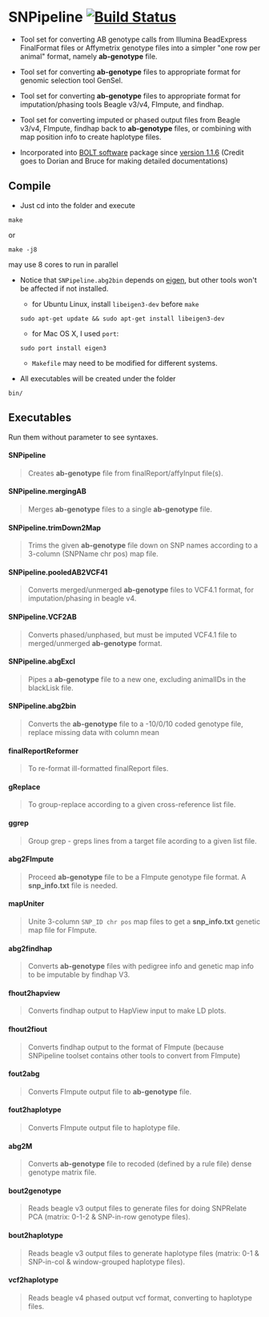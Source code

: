 # SNPipeline [![Build Status](https://travis-ci.org/cbkmephisto/SNPipeline.svg?branch=master)](https://travis-ci.org/cbkmephisto/SNPipeline)

- Tool set for converting AB genotype calls from Illumina BeadExpress FinalFormat files or Affymetrix genotype files into a simpler "one row per animal" format, namely **ab-genotype** file.
- Tool set for converting **ab-genotype** files to appropriate format for genomic selection tool GenSel.
- Tool set for converting **ab-genotype** files to appropriate format for imputation/phasing tools Beagle v3/v4, FImpute, and findhap.
- Tool set for converting imputed or phased output files from Beagle v3/v4, FImpute, findhap back to **ab-genotype** files, or combining with map position info to create haplotype files.

- Incorporated into [BOLT software](http://www.thetasolutionsllc.com/bolt-software.html) package since [version 1.1.6](http://104.236.183.143/mediawiki/index.php/BOLT_Reference_Manual#SNPipeline) (Credit goes to Dorian and Bruce for making detailed documentations)


## Compile
- Just cd into the folder and execute
```
make
```
or
```
make -j8
```
may use 8 cores to run in parallel

- Notice that ```SNPipeline.abg2bin``` depends on [eigen](http://eigen.tuxfamily.org/index.php), but other tools won't be affected if not installed.
  - for Ubuntu Linux, install ```libeigen3-dev``` before ```make```
  ```
  sudo apt-get update && sudo apt-get install libeigen3-dev
  ```
  - for Mac OS X, I used ```port```:
  ```
  sudo port install eigen3
  ```
  - ```Makefile``` may need to be modified for different systems.

- All executables will be created under the folder
```
bin/
```

## Executables
Run them without parameter to see syntaxes.


#### SNPipeline
> Creates **ab-genotype** file from finalReport/affyInput file(s).


#### SNPipeline.mergingAB
> Merges **ab-genotype** files to a single **ab-genotype** file.


#### SNPipeline.trimDown2Map
> Trims the given **ab-genotype** file down on SNP names according to a 3-column (SNPName  chr  pos) map file.


#### SNPipeline.pooledAB2VCF41
> Converts merged/unmerged **ab-genotype** files to VCF4.1 format, for imputation/phasing in beagle v4.


#### SNPipeline.VCF2AB
> Converts phased/unphased, but must be imputed VCF4.1 file to merged/unmerged **ab-genotype** format.


#### SNPipeline.abgExcl
> Pipes a **ab-genotype** file to a new one, excluding animalIDs in the blackLisk file.


#### SNPipeline.abg2bin
> Converts the **ab-genotype** file to a -10/0/10 coded genotype file, replace missing data with column mean


#### finalReportReformer
> To re-format ill-formatted finalReport files.


#### gReplace
> To group-replace according to a given cross-reference list file.


#### ggrep
> Group grep - greps lines from a target file acording to a given list file.


#### abg2FImpute
> Proceed **ab-genotype** file to be a FImpute genotype file format. A **snp_info.txt** file is needed.


#### mapUniter
> Unite 3-column ```SNP_ID chr pos``` map files to get a **snp_info.txt** genetic map file for FImpute.


#### abg2findhap
> Converts **ab-genotype** files with pedigree info and genetic map info to be imputable by findhap V3.


#### fhout2hapview
> Converts findhap output to HapView input to make LD plots.


#### fhout2fiout
> Converts findhap output to the format of FImpute (because SNPipeline toolset contains other tools to convert from FImpute)


#### fout2abg
> Converts FImpute output file to **ab-genotype** file.


#### fout2haplotype
> Converts FImpute output file to haplotype file.


#### abg2M
> Converts **ab-genotype** file to recoded (defined by a rule file) dense genotype matrix file.


#### bout2genotype
> Reads beagle v3 output files to generate files for doing SNPRelate PCA (matrix: 0-1-2 & SNP-in-row genotype files).


#### bout2haplotype
> Reads beagle v3 output files to generate haplotype files (matrix: 0-1 & SNP-in-col & window-grouped haplotype files).


#### vcf2haplotype
> Reads beagle v4 phased output vcf format, converting to haplotype files.
